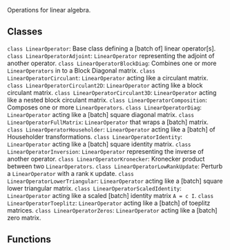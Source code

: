 Operations for linear algebra.
## Classes
`class LinearOperator`: Base class defining a [batch of] linear operator[s].
`class LinearOperatorAdjoint`: `LinearOperator` representing the adjoint of another operator.
`class LinearOperatorBlockDiag`: Combines one or more `LinearOperators` in to a Block Diagonal matrix.
`class LinearOperatorCirculant`: `LinearOperator` acting like a circulant matrix.
`class LinearOperatorCirculant2D`: `LinearOperator` acting like a block circulant matrix.
`class LinearOperatorCirculant3D`: `LinearOperator` acting like a nested block circulant matrix.
`class LinearOperatorComposition`: Composes one or more `LinearOperators`.
`class LinearOperatorDiag`: `LinearOperator` acting like a [batch] square diagonal matrix.
`class LinearOperatorFullMatrix`: `LinearOperator` that wraps a [batch] matrix.
`class LinearOperatorHouseholder`: `LinearOperator` acting like a [batch] of Householder transformations.
`class LinearOperatorIdentity`: `LinearOperator` acting like a [batch] square identity matrix.
`class LinearOperatorInversion`: `LinearOperator` representing the inverse of another operator.
`class LinearOperatorKronecker`: Kronecker product between two `LinearOperators`.
`class LinearOperatorLowRankUpdate`: Perturb a `LinearOperator` with a rank `K` update.
`class LinearOperatorLowerTriangular`: `LinearOperator` acting like a [batch] square lower triangular matrix.
`class LinearOperatorScaledIdentity`: `LinearOperator` acting like a scaled [batch] identity matrix `A = c I`.
`class LinearOperatorToeplitz`: `LinearOperator` acting like a [batch] of toeplitz matrices.
`class LinearOperatorZeros`: `LinearOperator` acting like a [batch] zero matrix.
## Functions
